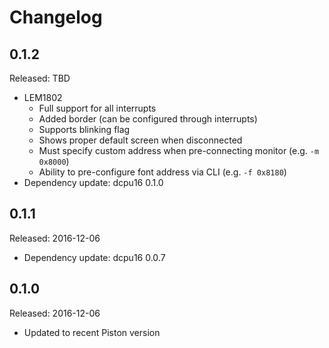 # Changelog

## 0.1.2
Released: TBD
* LEM1802
  * Full support for all interrupts
  * Added border (can be configured through interrupts)
  * Supports blinking flag
  * Shows proper default screen when disconnected
  * Must specify custom address when pre-connecting monitor (e.g. `-m 0x8000`)
  * Ability to pre-configure font address via CLI (e.g. `-f 0x8180`)
* Dependency update: dcpu16 0.1.0

## 0.1.1
Released: 2016-12-06
* Dependency update: dcpu16 0.0.7

## 0.1.0
Released: 2016-12-06
* Updated to recent Piston version
